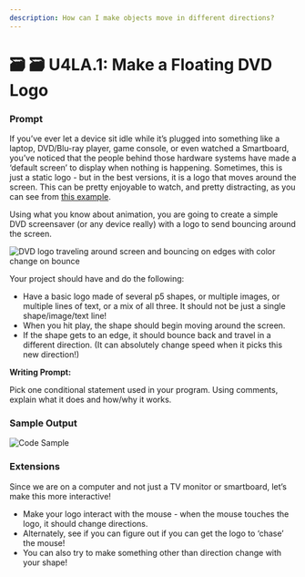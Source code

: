 ```yaml
---
description: How can I make objects move in different directions?
---
```


# 🗃 🗃 U4LA.1: Make a Floating DVD Logo

### Prompt

If you’ve ever let a device sit idle while it’s plugged into something like a laptop, DVD/Blu-ray player, game console, or even watched a Smartboard, you’ve noticed that the people behind those hardware systems have made a ‘default screen’ to display when nothing is happening. Sometimes, this is just a static logo - but in the best versions, it is a logo that moves around the screen. This can be pretty enjoyable to watch, and pretty distracting, as you can see from [this example](https://www.youtube.com/watch?v=QOtuX0jL85Y).

Using what you know about animation, you are going to create a simple DVD screensaver (or any device really) with a logo to send bouncing around the screen.

![DVD logo traveling around screen and bouncing on edges with color change on bounce](https://lh4.googleusercontent.com/RnAlj78K\_V2kajZ\_CrTqvWPwwi9-vTeSTU\_lXHbydN89ScQBc--\_zmzJ3SVNe1ZxQClcdy6cpCzVM3lVUQvI5jbGzmPSXeF4FD4jjgtl1FDdiGKLgotG0Vyqq6rJb\_etTS-RsAfb)

Your project should have and do the following:

* Have a basic logo made of several p5 shapes, or multiple images, or multiple lines of text, or a mix of all three. It should not be just a single shape/image/text line!&#x20;
* When you hit play, the shape should begin moving around the screen.
* &#x20;If the shape gets to an edge, it should bounce back and travel in a different direction. (It can absolutely change speed when it picks this new direction!)

**Writing Prompt:**

Pick one conditional statement used in your program. Using comments, explain what it does and how/why it works.

### **Sample Output**

![Code Sample](https://lh5.googleusercontent.com/xcPaCfi44gv-pUNK4WXh7ysB4XewmANWdqrVjFMyODjZYkXE3VHGkazQWJVQaOZN6M\_psw6GKteC\_w2VcspCIqH5qLlfmfre\_ooh9Rn9SZpqM7PxYdvU5kmDS6rTnrk6Ne89Az2J)

### Extensions

Since we are on a computer and not just a TV monitor or smartboard, let’s make this more interactive!

* Make your logo interact with the mouse - when the mouse touches the logo, it should change directions.&#x20;
* Alternately, see if you can figure out if you can get the logo to ‘chase’ the mouse!&#x20;
* You can also try to make something other than direction change with your shape!
